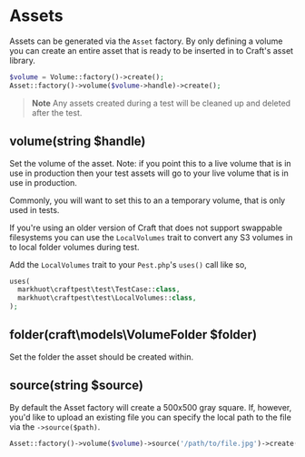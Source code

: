 # Assets

Assets can be generated via the `Asset` factory. By only defining a volume you can create an entire asset that is
ready to be inserted in to Craft's asset library.

```php
$volume = Volume::factory()->create();
Asset::factory()->volume($volume->handle)->create();
```

> **Note**
> Any assets created during a test will be cleaned up and deleted after the test.

## volume(string $handle)
Set the volume of the asset. Note: if you point this to a live volume that is in use in
production then your test assets will go to your live volume that is in use in production.

Commonly, you will want to set this to an a temporary volume, that is only used in tests.



If you're using an older version of Craft that does not support swappable filesystems you can
use the `LocalVolumes` trait to convert any S3 volumes in to local folder volumes during
test.

Add the `LocalVolumes` trait to your `Pest.php`'s `uses()` call like so,

```php
uses(
  markhuot\craftpest\test\TestCase::class,
  markhuot\craftpest\test\LocalVolumes::class,
);
```

## folder(craft\models\VolumeFolder $folder)
Set the folder the asset should be created within.

## source(string $source)
By default the Asset factory will create a 500x500 gray square. If, however, you'd like to
upload an existing file you can specify the local path to the file via the `->source($path)`.

```php
Asset::factory()->volume($volume)->source('/path/to/file.jpg')->create();
```